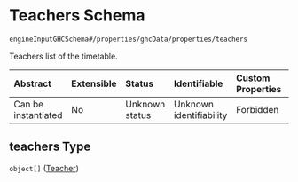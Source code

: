 # Teachers Schema

```txt
engineInputGHCSchema#/properties/ghcData/properties/teachers
```

Teachers list of the timetable.

| Abstract            | Extensible | Status         | Identifiable            | Custom Properties | Additional Properties | Access Restrictions | Defined In                                                        |
| :------------------ | :--------- | :------------- | :---------------------- | :---------------- | :-------------------- | :------------------ | :---------------------------------------------------------------- |
| Can be instantiated | No         | Unknown status | Unknown identifiability | Forbidden         | Allowed               | none                | [ghc.schema.json*](../out/ghc.schema.json "open original schema") |

## teachers Type

`object[]` ([Teacher](ghc-properties-ghcdata-properties-teachers-teacher.md))
